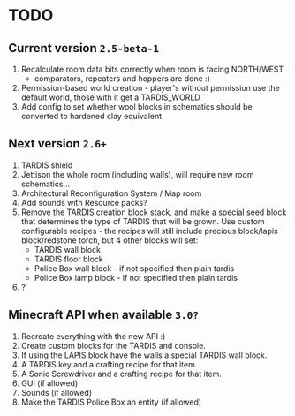# TODO

## Current version `2.5-beta-1`
1. Recalculate room data bits correctly when room is facing NORTH/WEST
    * comparators, repeaters and hoppers are done :)
2. Permission-based world creation - player's without permission use the default world, those with it get a TARDIS_WORLD
3. Add config to set whether wool blocks in schematics should be converted to hardened clay equivalent

## Next version `2.6+`
1. TARDIS shield
2. Jettison the whole room (including walls), will require new room schematics...
3. Architectural Reconfiguration System / Map room
4. Add sounds with Resource packs?
5. Remove the TARDIS creation block stack, and make a special seed block that determines the type of TARDIS that will be grown. Use custom configurable recipes - the recipes will still include precious block/lapis block/redstone torch, but 4 other blocks will set:
    * TARDIS wall block
    * TARDIS floor block
    * Police Box wall block - if not specified then plain tardis
    * Police Box lamp block - if not specified then plain tardis
6. ?

## Minecraft API when available `3.0?`
1. Recreate everything with the new API :)
2. Create custom blocks for the TARDIS and console.
3. If using the LAPIS block have the walls a special TARDIS wall block.
4. A TARDIS key and a crafting recipe for that item.
5. A Sonic Screwdriver and a crafting recipe for that item.
6. GUI (if allowed)
7. Sounds (if allowed)
8. Make the TARDIS Police Box an entity (if allowed)
